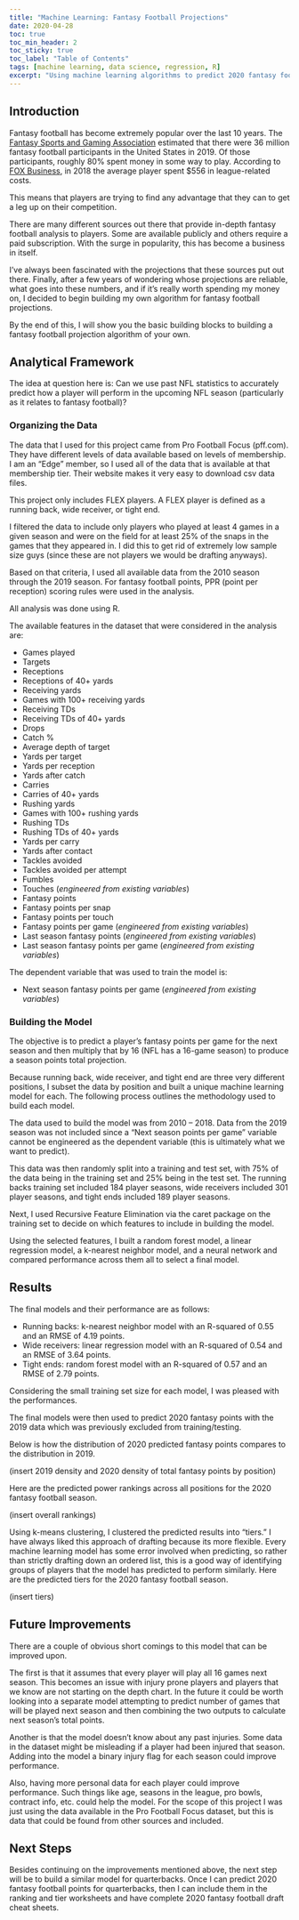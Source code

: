 ```yaml
---
title: "Machine Learning: Fantasy Football Projections"
date: 2020-04-28
toc: true
toc_min_header: 2
toc_sticky: true
toc_label: "Table of Contents"
tags: [machine learning, data science, regression, R]
excerpt: "Using machine learning algorithms to predict 2020 fantasy football point totals."
---
```


## Introduction

Fantasy football has become extremely popular over the last 10 years. The [Fantasy Sports and Gaming Association](https://thefsga.org/industry-demographics/) estimated that there were 36 million fantasy football participants in the United States in 2019. Of those participants, roughly 80% spent money in some way to play. According to [FOX Business](https://www.foxbusiness.com/economy/fantasy-football-the-billion-industry), in 2018 the average player spent $556 in league-related costs.

This means that players are trying to find any advantage that they can to get a leg up on their competition.

There are many different sources out there that provide in-depth fantasy football analysis to players. Some are available publicly and others require a paid subscription. With the surge in popularity, this has become a business in itself.

I’ve always been fascinated with the projections that these sources put out there. Finally, after a few years of wondering whose projections are reliable, what goes into these numbers, and if it’s really worth spending my money on, I decided to begin building my own algorithm for fantasy football projections.

By the end of this, I will show you the basic building blocks to building a fantasy football projection algorithm of your own.


## Analytical Framework

The idea at question here is: Can we use past NFL statistics to accurately predict how a player will perform in the upcoming NFL season (particularly as it relates to fantasy football)?

### Organizing the Data

The data that I used for this project came from Pro Football Focus (pff.com). They have different levels of data available based on levels of membership. I am an “Edge” member, so I used all of the data that is available at that membership tier. Their website makes it very easy to download csv data files.

This project only includes FLEX players. A FLEX player is defined as a running back, wide receiver, or tight end.

I filtered the data to include only players who played at least 4 games in a given season and were on the field for at least 25% of the snaps in the games that they appeared in. I did this to get rid of extremely low sample size guys (since these are not players we would be drafting anyways).

Based on that criteria, I used all available data from the 2010 season through the 2019 season. For fantasy football points, PPR (point per reception) scoring rules were used in the analysis.

All analysis was done using R.

The available features in the dataset that were considered in the analysis are:

  * Games played
  * Targets
  * Receptions
  * Receptions of 40+ yards
  * Receiving yards
  * Games with 100+ receiving yards
  * Receiving TDs
  * Receiving TDs of 40+ yards
  * Drops
  * Catch %
  * Average depth of target
  * Yards per target
  * Yards per reception
  * Yards after catch
  * Carries
  * Carries of 40+ yards
  * Rushing yards
  * Games with 100+ rushing yards
  * Rushing TDs
  * Rushing TDs of 40+ yards
  * Yards per carry
  * Yards after contact
  * Tackles avoided
  * Tackles avoided per attempt
  * Fumbles
  * Touches (*engineered from existing variables*)
  * Fantasy points
  * Fantasy points per snap
  * Fantasy points per touch
  * Fantasy points per game (*engineered from existing variables*)
  * Last season fantasy points (*engineered from existing variables*)
  * Last season fantasy points per game (*engineered from existing variables*)

The dependent variable that was used to train the model is:

  * Next season fantasy points per game (*engineered from existing variables*)

### Building the Model

The objective is to predict a player’s fantasy points per game for the next season and then multiply that by 16 (NFL has a 16-game season) to produce a season points total projection.

Because running back, wide receiver, and tight end are three very different positions, I subset the data by position and built a unique machine learning model for each. The following process outlines the methodology used to build each model.

The data used to build the model was from 2010 – 2018. Data from the 2019 season was not included since a “Next season points per game” variable cannot be engineered as the dependent variable (this is ultimately what we want to predict).

This data was then randomly split into a training and test set, with 75% of the data being in the training set and 25% being in the test set. The running backs training set included 184 player seasons, wide receivers included 301 player seasons, and tight ends included 189 player seasons.

Next, I used Recursive Feature Elimination via the caret package on the training set to decide on which features to include in building the model.

Using the selected features, I built a random forest model, a linear regression model, a k-nearest neighbor model, and a neural network and compared performance across them all to select a final model.


## Results

The final models and their performance are as follows:

  * Running backs: k-nearest neighbor model with an R-squared of 0.55 and an RMSE of 4.19 points.
  * Wide receivers: linear regression model with an R-squared of 0.54 and an RMSE of 3.64 points.
  * Tight ends: random forest model with an R-squared of 0.57 and an RMSE of 2.79 points.

Considering the small training set size for each model, I was pleased with the performances.

The final models were then used to predict 2020 fantasy points with the 2019 data which was previously excluded from training/testing.

Below is how the distribution of 2020 predicted fantasy points compares to the distribution in 2019.

(insert 2019 density and 2020 density of total fantasy points by position)

Here are the predicted power rankings across all positions for the 2020 fantasy football season.

(insert overall rankings)

Using k-means clustering, I clustered the predicted results into “tiers.” I have always liked this approach of drafting because its more flexible. Every machine learning model has some error involved when predicting, so rather than strictly drafting down an ordered list, this is a good way of identifying groups of players that the model has predicted to perform similarly.
Here are the predicted tiers for the 2020 fantasy football season.

(insert tiers)


## Future Improvements

There are a couple of obvious short comings to this model that can be improved upon.

The first is that it assumes that every player will play all 16 games next season. This becomes an issue with injury prone players and players that we know are not starting on the depth chart. In the future it could be worth looking into a separate model attempting to predict number of games that will be played next season and then combining the two outputs to calculate next season’s total points.

Another is that the model doesn’t know about any past injuries. Some data in the dataset might be misleading if a player had been injured that season. Adding into the model a binary injury flag for each season could improve performance.

Also, having more personal data for each player could improve performance. Such things like age, seasons in the league, pro bowls, contract info, etc. could help the model. For the scope of this project I was just using the data available in the Pro Football Focus dataset, but this is data that could be found from other sources and included.


## Next Steps

Besides continuing on the improvements mentioned above, the next step will be to build a similar model for quarterbacks. Once I can predict 2020 fantasy football points for quarterbacks, then I can include them in the ranking and tier worksheets and have complete 2020 fantasy football draft cheat sheets.

